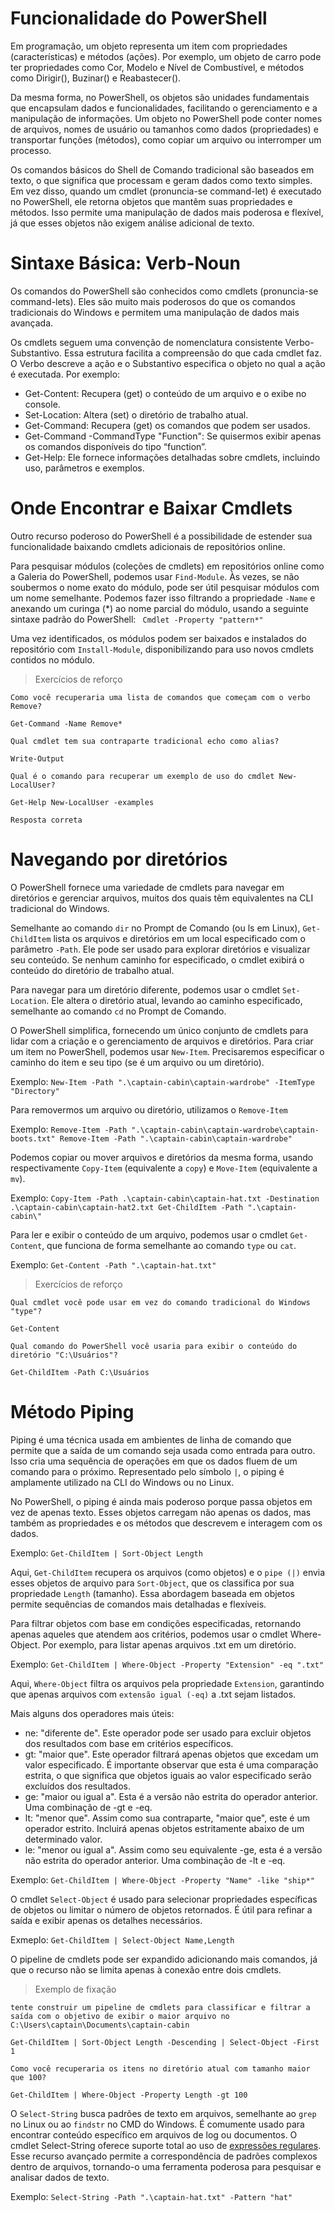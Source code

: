 # Funcionalidade do PowerShell
Em programação, um objeto representa um item com propriedades (características) e métodos (ações). Por exemplo, um objeto de carro pode ter propriedades como Cor, Modelo e Nível de Combustível, e métodos como Dirigir(), Buzinar() e Reabastecer().

Da mesma forma, no PowerShell, os objetos são unidades fundamentais que encapsulam dados e funcionalidades, facilitando o gerenciamento e a manipulação de informações. Um objeto no PowerShell pode conter nomes de arquivos, nomes de usuário ou tamanhos como dados (propriedades) e transportar funções (métodos), como copiar um arquivo ou interromper um processo.

Os comandos básicos do Shell de Comando tradicional são baseados em texto, o que significa que processam e geram dados como texto simples. Em vez disso, quando um cmdlet (pronuncia-se command-let) é executado no PowerShell, ele retorna objetos que mantêm suas propriedades e métodos. Isso permite uma manipulação de dados mais poderosa e flexível, já que esses objetos não exigem análise adicional de texto.

# Sintaxe Básica: Verb-Noun
Os comandos do PowerShell são conhecidos como cmdlets (pronuncia-se command-lets). Eles são muito mais poderosos do que os comandos tradicionais do Windows e permitem uma manipulação de dados mais avançada.

Os cmdlets seguem uma convenção de nomenclatura consistente Verbo-Substantivo. Essa estrutura facilita a compreensão do que cada cmdlet faz. O Verbo descreve a ação e o Substantivo especifica o objeto no qual a ação é executada. Por exemplo:

* Get-Content: Recupera (get) o conteúdo de um arquivo e o exibe no console.
* Set-Location: Altera (set) o diretório de trabalho atual.
* Get-Command: Recupera (get) os comandos que podem ser usados.
* Get-Command -CommandType "Function": Se quisermos exibir apenas os comandos disponíveis do tipo “function”.
* Get-Help: Ele fornece informações detalhadas sobre cmdlets, incluindo uso, parâmetros e exemplos.

# Onde Encontrar e Baixar Cmdlets
Outro recurso poderoso do PowerShell é a possibilidade de estender sua funcionalidade baixando cmdlets adicionais de repositórios online.

Para pesquisar módulos (coleções de cmdlets) em repositórios online como a Galeria do PowerShell, podemos usar ```Find-Module```. Às vezes, se não soubermos o nome exato do módulo, pode ser útil pesquisar módulos com um nome semelhante. Podemos fazer isso filtrando a propriedade ```-Name``` e anexando um curinga (*) ao nome parcial do módulo, usando a seguinte sintaxe padrão do PowerShell: ``` Cmdlet -Property "pattern*"```

Uma vez identificados, os módulos podem ser baixados e instalados do repositório com ```Install-Module```, disponibilizando para uso novos cmdlets contidos no módulo.

> Exercícios de reforço

```
Como você recuperaria uma lista de comandos que começam com o verbo Remove?

Get-Command -Name Remove*

Qual cmdlet tem sua contraparte tradicional echo como alias?

Write-Output

Qual é o comando para recuperar um exemplo de uso do cmdlet New-LocalUser?

Get-Help New-LocalUser -examples

Resposta correta
```

# Navegando por diretórios
O PowerShell fornece uma variedade de cmdlets para navegar em diretórios e gerenciar arquivos, muitos dos quais têm equivalentes na CLI tradicional do Windows.

Semelhante ao comando ```dir``` no Prompt de Comando (ou ls em Linux), ```Get-ChildItem``` lista os arquivos e diretórios em um local especificado com o parâmetro ```-Path```. Ele pode ser usado para explorar diretórios e visualizar seu conteúdo. Se nenhum caminho for especificado, o cmdlet exibirá o conteúdo do diretório de trabalho atual.

Para navegar para um diretório diferente, podemos usar o cmdlet ```Set-Location```. Ele altera o diretório atual, levando ao caminho especificado, semelhante ao comando ```cd``` no Prompt de Comando.

O PowerShell simplifica, fornecendo um único conjunto de cmdlets para lidar com a criação e o gerenciamento de arquivos e diretórios.
Para criar um item no PowerShell, podemos usar ```New-Item```. Precisaremos especificar o caminho do item e seu tipo (se é um arquivo ou um diretório).

Exemplo: ```New-Item -Path ".\captain-cabin\captain-wardrobe" -ItemType "Directory"```

Para removermos um arquivo ou diretório, utilizamos o ```Remove-Item```

Exemplo: ```Remove-Item -Path ".\captain-cabin\captain-wardrobe\captain-boots.txt"
            Remove-Item -Path ".\captain-cabin\captain-wardrobe" ```

Podemos copiar ou mover arquivos e diretórios da mesma forma, usando respectivamente ```Copy-Item``` (equivalente a ```copy```) e ```Move-Item``` (equivalente a ```mv```).

Exemplo: ```Copy-Item -Path .\captain-cabin\captain-hat.txt -Destination .\captain-cabin\captain-hat2.txt
            Get-ChildItem -Path ".\captain-cabin\"```

Para ler e exibir o conteúdo de um arquivo, podemos usar o cmdlet ```Get-Content```, que funciona de forma semelhante ao comando ```type``` ou ```cat```.

Exemplo: ```Get-Content -Path ".\captain-hat.txt"```

> Exercícios de reforço

```
Qual cmdlet você pode usar em vez do comando tradicional do Windows "type"?

Get-Content

Qual comando do PowerShell você usaria para exibir o conteúdo do diretório "C:\Usuários"?

Get-ChildItem -Path C:\Usuários
```
# Método Piping
Piping é uma técnica usada em ambientes de linha de comando que permite que a saída de um comando seja usada como entrada para outro. Isso cria uma sequência de operações em que os dados fluem de um comando para o próximo. Representado pelo símbolo ```|```, o piping é amplamente utilizado na CLI do Windows ou no Linux.

No PowerShell, o piping é ainda mais poderoso porque passa objetos em vez de apenas texto. Esses objetos carregam não apenas os dados, mas também as propriedades e os métodos que descrevem e interagem com os dados.

Exemplo: ```Get-ChildItem | Sort-Object Length```

Aqui, ```Get-ChildItem``` recupera os arquivos (como objetos) e o ```pipe (|)``` envia esses objetos de arquivo para ```Sort-Object```, que os classifica por sua propriedade ```Length``` (tamanho). Essa abordagem baseada em objetos permite sequências de comandos mais detalhadas e flexíveis.

Para filtrar objetos com base em condições especificadas, retornando apenas aqueles que atendem aos critérios, podemos usar o cmdlet Where-Object. Por exemplo, para listar apenas arquivos .txt em um diretório.

Exemplo: ```Get-ChildItem | Where-Object -Property "Extension" -eq ".txt" ```

Aqui, ```Where-Object``` filtra os arquivos pela propriedade ```Extension```, garantindo que apenas arquivos com ```extensão igual (-eq)``` a .txt sejam listados.

Mais alguns dos operadores mais úteis:

* ne: "diferente de". Este operador pode ser usado para excluir objetos dos resultados com base em critérios específicos.
* gt: "maior que". Este operador filtrará apenas objetos que excedam um valor especificado. É importante observar que esta é uma comparação estrita, o que significa que objetos iguais ao valor especificado serão excluídos dos resultados.
* ge: "maior ou igual a". Esta é a versão não estrita do operador anterior. Uma combinação de -gt e -eq.
* lt: "menor que". Assim como sua contraparte, "maior que", este é um operador estrito. Incluirá apenas objetos estritamente abaixo de um determinado valor.
* le: "menor ou igual a". Assim como seu equivalente -ge, esta é a versão não estrita do operador anterior. Uma combinação de -lt e -eq.

Exemplo: ```Get-ChildItem | Where-Object -Property "Name" -like "ship*"```

O cmdlet ```Select-Object``` é usado para selecionar propriedades específicas de objetos ou limitar o número de objetos retornados. É útil para refinar a saída e exibir apenas os detalhes necessários.

Exmeplo: ```Get-ChildItem | Select-Object Name,Length```

O pipeline de cmdlets pode ser expandido adicionando mais comandos, já que o recurso não se limita apenas à conexão entre dois cmdlets.

> Exemplo de fixação

```
tente construir um pipeline de cmdlets para classificar e filtrar a saída com o objetivo de exibir o maior arquivo no C:\Users\captain\Documents\captain-cabin

Get-ChildItem | Sort-Object Length -Descending | Select-Object -First 1

Como você recuperaria os itens no diretório atual com tamanho maior que 100?

Get-ChildItem | Where-Object -Property Length -gt 100
```

O ```Select-String``` busca padrões de texto em arquivos, semelhante ao ```grep``` no Linux ou ao ```findstr``` no CMD do Windows. É comumente usado para encontrar conteúdo específico em arquivos de log ou documentos. O cmdlet Select-String oferece suporte total ao uso de [expressões regulares](https://learn.microsoft.com/en-us/dotnet/standard/base-types/regular-expressions). Esse recurso avançado permite a correspondência de padrões complexos dentro de arquivos, tornando-o uma ferramenta poderosa para pesquisar e analisar dados de texto.

Exemplo: ```Select-String -Path ".\captain-hat.txt" -Pattern "hat"```







